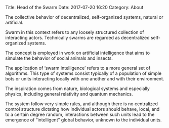 Title: Head of the Swarm
Date: 2017-07-20 16:20
Category: About

The collective behavior of decentralized, self-organized systems, natural or artificial.

Swarm in this context refers to any loosely structured collection of interacting actors. Technically swarms are regarded as decentralized self-organized systems.

The concept is employed in work on artificial intelligence that aims to simulate the behavior of social animals and insects.

The application of ‘swarm intelligence’ refers to a more general set of algorithms. This type of systems consist typically of a population of simple bots or units interacting locally with one another and with their environment.

The inspiration comes from nature, biological systems and especially physics, including general relativity and quantum mechanics.

The system follow very simple rules, and although there is no centralized control structure dictating how individual actors should behave, local, and to a certain degree random, interactions between such units lead to the emergence of “intelligent” global behavior, unknown to the individual units.